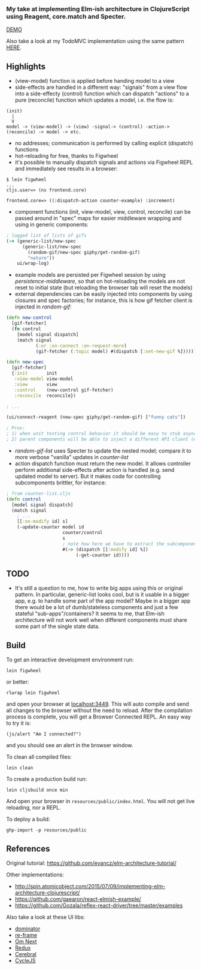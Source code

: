 ### My take at implementing Elm-ish architecture in ClojureScript using Reagent, core.match and Specter.

[DEMO](http://metametadata.github.io/cljs-elmish-examples/)

Also take a look at my TodoMVC implementation using the same pattern [HERE](https://github.com/metametadata/cljs-elmish-todomvc).

## Highlights
* (view-model) function is applied before handing model to a view
* side-effects are handled in a different way: "signals" from a view flow into a side-effecty (control) function which 
can dispatch "actions" to a pure (reconcile) function which updates a model, i.e. the flow is:

```
(init)
  |
  V
model -> (view-model) -> (view) -signal-> (control) -action-> (reconcile) -> model -> etc.
```
    
* no addresses; communication is performed by calling explicit (dispatch) functions
* hot-reloading for free, thanks to Figwheel
* it's possible to manually dispatch signals and actions via Figwheel REPL and immediately see results in a browser:
  
```
$ lein figwheel
...
cljs.user=> (ns frontend.core)

frontend.core=> ((:dispatch-action counter-example) :increment)
```
* component functions (init, view-model, view, control, reconcile) can be passed around in "spec" maps for easier 
middleware wrapping and using in generic components:

```clj
; logged list of lists of gifs
(-> (generic-list/new-spec
      (generic-list/new-spec
        (random-gif/new-spec giphy/get-random-gif)
        "nature"))
    ui/wrap-log)      
```
* example models are persisted per Figwheel session by using *persistence-middleware*, 
so that on hot-reloading the models are not reset to initial state (but reloading the browser tab will reset the models)
* external dependencies can be easily injected into components by using closures and spec factories; 
for instance, this is how gif fetcher client is injected in *random-gif*:

```clj
(defn new-control
  [gif-fetcher]
  (fn control
    [model signal dispatch]
    (match signal
           (:or :on-connect :on-request-more)
           (gif-fetcher (:topic model) #(dispatch [:set-new-gif %])))))

(defn new-spec
  [gif-fetcher]
  {:init       init
   :view-model view-model
   :view       view
   :control    (new-control gif-fetcher)
   :reconcile  reconcile})

; ...

(ui/connect-reagent (new-spec giphy/get-random-gif) ["funny cats"])

; Pros: 
; 1) when unit testing control behavior it should be easy to stub async API code
; 2) parent components will be able to inject a different API client (e.g. Imgur one)
```
* *random-gif-list* uses Specter to update the nested model; compare it to more verbose "vanilla" updates in *counter-list*
* action dispatch function must return the new model.
It allows controller perform additional side-effects after action is handled (e.g. send updated model to server).
But it makes code for controlling subcomponents brittler, for instance:

```clj
; from counter-list.cljs
(defn control
  [model signal dispatch]
  (match signal
    ; ...
    [[:on-modify id] s]
    (-update-counter model id
                     counter/control
                     s
                     ; note how here we have to extract the subcomponent model, because it may be used in counter/control
                     #(-> (dispatch [[:modify id] %])
                          (-get-counter id))))
```

## TODO
* It's still a question to me, how to write big apps using this or original pattern. In particular, 
generic-list looks cool, but is it usable in a bigger app, e.g. to handle some part of the app model?
Maybe in a bigger app there would be a lot of dumb/stateless components and just a few stateful "sub-apps"/containers?
It seems to me, that Elm-ish architecture will not work well when different components must share some part of the single state data.

## Build

To get an interactive development environment run:

    lein figwheel
    
or better:
    
    rlwrap lein figwheel

and open your browser at [localhost:3449](http://localhost:3449/).
This will auto compile and send all changes to the browser without the
need to reload. After the compilation process is complete, you will
get a Browser Connected REPL. An easy way to try it is:

    (js/alert "Am I connected?")

and you should see an alert in the browser window.

To clean all compiled files:

    lein clean

To create a production build run:

    lein cljsbuild once min

And open your browser in `resources/public/index.html`. You will not
get live reloading, nor a REPL.

To deploy a build:
 
    ghp-import -p resources/public

## References
Original tutorial:
https://github.com/evancz/elm-architecture-tutorial/

Other implementations:
* http://spin.atomicobject.com/2015/07/09/implementing-elm-architecture-clojurescript/
* https://github.com/gaearon/react-elmish-example/
* https://github.com/Gozala/reflex-react-driver/tree/master/examples

Also take a look at these UI libs: 
* [dominator](https://github.com/dubiousdavid/dominator)
* [re-frame](https://github.com/Day8/re-frame)
* [Om Next](https://github.com/omcljs/om/wiki/Quick-Start-(om.next))
* [Redux](https://github.com/rackt/redux)
* [Cerebral](https://github.com/christianalfoni/cerebral)
* [CycleJS](http://cycle.js.org/)
